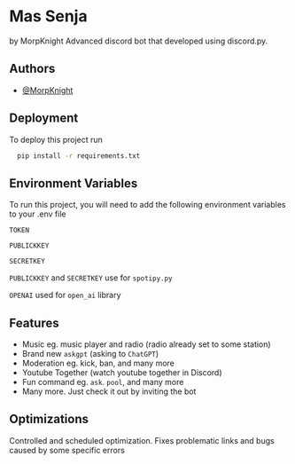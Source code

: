 
# Mas Senja

by MorpKnight
Advanced discord bot that developed using discord.py. 


## Authors

- [@MorpKnight](https://www.github.com/morpknight)


## Deployment

To deploy this project run

```bash
  pip install -r requirements.txt
```


## Environment Variables

To run this project, you will need to add the following environment variables to your .env file

`TOKEN`

`PUBLICKKEY`

`SECRETKEY`

`PUBLICKKEY` and `SECRETKEY` use for `spotipy.py`

`OPENAI` used for `open_ai` library


## Features

- Music eg. music player and radio (radio already set to some station)
- Brand new `askgpt` (asking to `ChatGPT`)
- Moderation eg. kick, ban, and many more
- Youtube Together (watch youtube together in Discord)
- Fun command eg. `ask`. `pool`, and many more
- Many more. Just check it out by inviting the bot


## Optimizations

Controlled and scheduled optimization.
Fixes problematic links and bugs caused by some specific errors